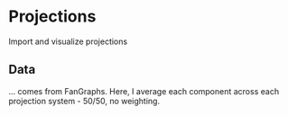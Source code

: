# Projections

Import and visualize projections

## Data

... comes from FanGraphs. Here, I average each component across
each projection system - 50/50, no weighting.
